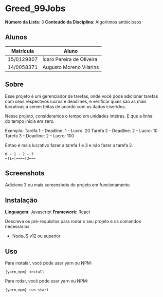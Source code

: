# Greed_99Jobs

**Número da Lista**: 3
**Conteúdo da Disciplina**: Algoritmos ambiciosos

## Alunos
|Matrícula | Aluno |
| -- | -- |
| 15/0129807  |  Ícaro Pereira de Oliveira |
| 14/0058371  |  Augusto Moreno Vilarins |

## Sobre 
Esse projeto é um gerenciador de tarefas, onde você pode adicionar tarefas com seus respectivos lucros e deadlines, e verificar
quais são as mais lucrativas a serem feitas de acordo com os dados inseridos.

Nesse projeto, consideramos o tempo em unidades inteiras. E que a linha do tempo inicia em zero.

Exemplo: 
Tarefa 1 - Deadline: 1 - Lucro: 20
Tarefa 2 - Deadline: 2 - Lucro: 10
Tarefa 3 - Deadline: 2 - Lucro: 100

Entao é mais lucrativo fazer a tarefa 1 e 3 e não fazer a tarefa 2.
```
0 - 1 - 2 - 3
=T1=|====T3=== 
```

## Screenshots
Adicione 3 ou mais screenshots do projeto em funcionamento.

## Instalação 
**Linguagem**: Javascript
**Framework**: React

Descreva os pré-requisitos para rodar o seu projeto e os comandos necessários.
* NodeJS v12 ou superior

## Uso

Para instalar, você pode usar yarn ou NPM:
```
{yarn,npm} install
```

Para rodar, você pode usar yarn ou NPM:
```
{yarn,npm} run start
```



